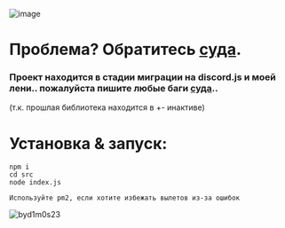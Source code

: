 ![image](https://github.com/cliv-shape/rozhok/assets/73160076/9b73020e-63e5-4ee5-9bdd-75a1bc093fe1)


# Проблема? Обратитесь [суда](https://github.com/swdmeow/rozhok/issues/new).
### Проект находится в стадии миграции на discord.js и моей лени.. пожалуйста пишите любые баги [суда](https://github.com/swdmeow/rozhok/issues/new)..
(т.к. прошлая библиотека находится в +- инактиве)

# Установка & запуск:
```
npm i
cd src 
node index.js

Используйте pm2, если хотите избежать вылетов из-за ошибок
```
![byd1m0s23](https://github.com/swdmeow/rozhok/blob/main/temp/github_prev.png?raw=true)
